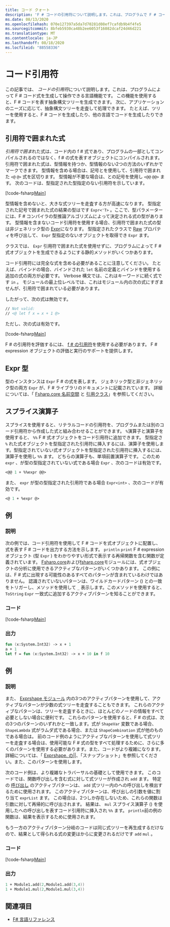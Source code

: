 ```yaml
---
title: コード クォート
description: 'F # コードの引用符について説明します。これは、プログラムで F # コード式を生成して操作できる言語機能です。'
ms.date: 08/13/2020
ms.openlocfilehash: 070e127397a5da7d70281d08ef7cafdb9b4f4fe5
ms.sourcegitcommit: 8bfeb5930ca48b2ee6053f16082dcaf24d46d221
ms.translationtype: MT
ms.contentlocale: ja-JP
ms.lasthandoff: 08/18/2020
ms.locfileid: "88558336"
---
```

# <a name="code-quotations"></a>コード引用符

この記事では、 *コードの引用符*について説明します。これは、プログラムによって F # コード式を生成して操作できる言語機能です。 この機能を使用すると、F # コードを表す抽象構文ツリーを生成できます。 次に、アプリケーションのニーズに応じて、抽象構文ツリーを走査して処理できます。 たとえば、ツリーを使用すると、F # コードを生成したり、他の言語でコードを生成したりできます。

## <a name="quoted-expressions"></a>引用符で囲まれた式

*引用符で囲ま*れた式は、コード内の f # 式であり、プログラムの一部としてコンパイルされるのではなく、f # の式を表すオブジェクトにコンパイルされます。 引用符で囲まれた式は、型情報を持つか、型情報のない2つの方法のいずれかでマークできます。 型情報を含める場合は、記号とを使用して、引用符で囲まれた `<@` `@>` 式を区切ります。 型情報が不要な場合は、との記号を使用し `<@@` `@@>` ます。 次のコードは、型指定された型指定のない引用符を示しています。

[!code-fsharp[Main](~/samples/snippets/fsharp/lang-ref-3/snippet501.fs)]

型情報を含めないと、大きな式ツリーを走査する方が高速になります。 型指定された記号で囲まれた式の結果の型はです `Expr<'T>` 。ここで、型パラメーターには、F # コンパイラの型推論アルゴリズムによって決定される式の型があります。 型情報を含まないコード引用符を使用する場合、引用符で囲まれた式の型は非ジェネリック型の [Expr](https://fsharp.github.io/fsharp-core-docs/reference/fsharp-quotations-fsharpexpr.html)になります。 型指定されたクラスで [Raw](https://fsharp.github.io/fsharp-core-docs/reference/fsharp-quotations-fsharpexpr-1.html#Raw) プロパティを呼び出して、 `Expr` 型指定のないオブジェクトを取得でき `Expr` ます。

クラスでは、 `Expr` 引用符で囲まれた式を使用せずに、プログラムによって F # 式オブジェクトを生成できるようにする静的メソッドがいくつかあります。

コード引用符には完全な式を含める必要があることに注意してください。 たとえば、バインドの場合、バインドされた `let` 名前の定義とバインドを使用する追加の式の両方が必要です。 Verbose 構文では、これはキーワードに続く式です `in` 。 モジュールの最上位レベルでは、これはモジュール内の次の式にすぎませんが、引用符で囲まれている必要があります。

したがって、次の式は無効です。

```fsharp
// Not valid:
// <@ let f x = x + 1 @>
```

ただし、次の式は有効です。

[!code-fsharp[Main](~/samples/snippets/fsharp/lang-ref-3/snippet502.fs)]

F # の引用符を評価するには、 [f # の引用符](https://github.com/fsprojects/FSharp.Quotations.Evaluator)を使用する必要があります。 F # expression オブジェクトの評価と実行のサポートを提供します。

## <a name="expr-type"></a>Expr 型

型のインスタンスは `Expr` F # の式を表します。 ジェネリック型と非ジェネリック型の両方 `Expr` が、F # ライブラリのドキュメントに記載されています。 詳細については、「 [Fsharp.core 名前空間](https://fsharp.github.io/fsharp-core-docs/reference/fsharp-quotations.html) と [引用クラス](https://fsharp.github.io/fsharp-core-docs/reference/fsharp-quotations-fsharpexpr.html)」を参照してください。

## <a name="splicing-operators"></a>スプライス演算子

スプライスを使用すると、リテラルコードの引用符を、プログラムまたは別のコード引用符から作成した式と組み合わせることができます。 `%`演算子と演算子を使用すると、 `%%` F # 式オブジェクトをコード引用符に追加できます。 型指定さ `%` れた式オブジェクトを型指定された引用符に挿入するには、演算子を使用します。型指定されていない式オブジェクトを型指定された引用符に挿入するには、演算子を使用し `%%` ます。 どちらの演算子も、単項前置演算子です。 このため `expr` 、が型の型指定されていない式である場合 `Expr` 、次のコードは有効です。

```fsharp
<@@ 1 + %%expr @@>
```

また、 `expr` が型の型指定された引用符である場合 `Expr<int>` 、次のコードが有効です。

```fsharp
<@ 1 + %expr @>
```

## <a name="example"></a>例

### <a name="description"></a>説明

次の例では、コード引用符を使用して F # コードを式オブジェクトに配置し、式を表す F # コードを出力する方法を示します。 `println` `print` F # expression オブジェクト (型 `Expr` ) をわかりやすい形式で表示する再帰関数を含む関数が定義されています。 [Fsharp.core](https://fsharp.github.io/fsharp-core-docs/reference/fsharp-quotations-patternsmodule.html)および[fsharp.core](https://fsharp.github.io/fsharp-core-docs/reference/fsharp-quotations-derivedpatternsmodule.html)モジュールには、式オブジェクトの分析に使用できるアクティブなパターンがいくつかあります。 この例には、F # 式に出現する可能性のあるすべてのパターンが含まれているわけではありません。 認識されていないパターンは、ワイルドカードパターン () との一致をトリガーし、メソッドを使用して `_` 表示します。このメソッドを使用すると、 `ToString` `Expr` 一致式に追加するアクティブパターンを知ることができます。

### <a name="code"></a>コード

[!code-fsharp[Main](~/samples/snippets/fsharp/lang-ref-3/snippet601.fs)]

### <a name="output"></a>出力

```fsharp
fun (x:System.Int32) -> x + 1
a + 1
let f = fun (x:System.Int32) -> x + 10 in f 10
```

## <a name="example"></a>例

### <a name="description"></a>説明

また、 [Exprshape モジュール](https://fsharp.github.io/fsharp-core-docs/reference/fsharp-quotations-exprshapemodule.html) 内の3つのアクティブパターンを使用して、アクティブなパターンが少数の式ツリーを走査することもできます。 これらのアクティブなパターンは、ツリーを走査するときに、ほとんどのノードの情報をすべて必要としない場合に便利です。 これらのパターンを使用すると、F # の式は、次の3つのパターンのいずれかと一致します。式が `ShapeVar` 変数である場合、 `ShapeLambda` 式がラムダ式である場合、または `ShapeCombination` 式が他のものである場合は。 前のコード例のようにアクティブなパターンを使用して式ツリーを走査する場合は、使用可能な F # 式の型をすべて処理するために、さらに多くのパターンを使用する必要があります。また、コードがより複雑になります。 詳細については、「 [Exprshape. の&#124;&#124;](https://fsharp.github.io/fsharp-core-docs/reference/fsharp-quotations-exprshapemodule.html#(%20|ShapeVar|ShapeLambda|ShapeCombination|%20))、「スナップショット」を参照してください。また、このパターンを使用します。

次のコード例は、より複雑なトラバーサルの基礎として使用できます。 このコードでは、関数呼び出しを含む式に対して式ツリーが作成され `add` ます。 特定の [呼び出し](https://fsharp.github.io/fsharp-core-docs/reference/fsharp-quotations-derivedpatternsmodule.html#(%20|SpecificCall|_|%20)) のアクティブパターンは、 `add` 式ツリー内のへの呼び出しを検出するために使用されます。 このアクティブパターンは、呼び出しの引数を値に割り当て `exprList` ます。 この場合は、2つしか存在しないため、これらの関数は引数に対して再帰的に呼び出されます。 結果は、 `mul` スプライス演算子 () を使用したへの呼び出しを表すコード引用符に挿入され `%%` ます。 `println`前の例の関数は、結果を表示するために使用されます。

もう一方のアクティブパターン分岐のコードは同じ式ツリーを再生成するだけなので、結果として得られる式の変更はからに変更されるだけです `add` `mul` 。

### <a name="code"></a>コード

[!code-fsharp[Main](~/samples/snippets/fsharp/lang-ref-3/snippet701.fs)]

### <a name="output"></a>出力

```fsharp
1 + Module1.add(2,Module1.add(3,4))
1 + Module1.mul(2,Module1.mul(3,4))
```

## <a name="see-also"></a>関連項目

- [F# 言語リファレンス](index.md)
